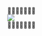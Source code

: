 👶👶👶👶👶👶👶<Br>
<img src="https://img.shields.io/badge/javascript%20-%23323330.svg?&style=for-the-badge&logo=javascript&logoColor=%23F7DF1E"/></a><br>
👶👶👶👶👶👶👶
